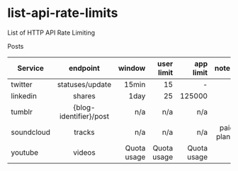 # list-api-rate-limits
List of HTTP API Rate Limiting

Posts

| Service         | endpoint               | window        | user limit  | app limit   | notes       | links  |
| --------------- |:----------------------:| -------------:| -----------:| -----------:| -----------:| ------:|
| twitter         | statuses/update        | 15min         | 15          | -           |             | [twitter](https://dev.twitter.com/rest/public/rate-limiting) |
| linkedin        | shares                 | 1day          | 25          | 125000      |             | [linkedin](https://developer.linkedin.com/docs/share-on-linkedin) |
| tumblr          | {blog-identifier}/post | n/a           | n/a         | n/a         |             | [tumblr](https://www.tumblr.com/docs/en/api/v2) |
| soundcloud      | tracks                 | n/a           | n/a         | n/a         | paid plans  | [soundcloud docs](https://developers.soundcloud.com/docs/api/rate-limits), [soundcloud portal](http://uploadandmanage.help.soundcloud.com/customer/portal/articles/2162441-uploading-requirements) |
| youtube         | videos                 | Quota usage   | Quota usage | Quota usage |             | [developers.google.com/youtube](https://developers.google.com/youtube/v3/getting-started#quota), [console.developers.google.com](https://console.developers.google.com) |
